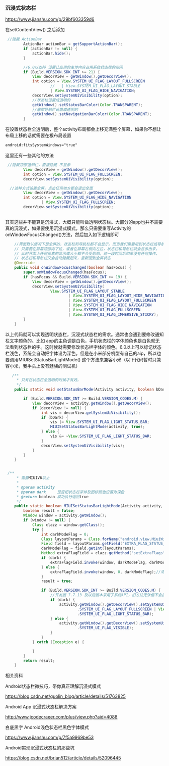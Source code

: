 ### 沉浸式状态栏

https://www.jianshu.com/p/29bf603359d6

在setContentView() 之后添加

```java
 //隐藏 ActionBar
        ActionBar actionBar = getSupportActionBar();
        if (actionBar != null) {
            actionBar.hide();
        }

        //6.0以支持 设置让应用的主体内容占用系统状态栏的空间
        if (Build.VERSION.SDK_INT >= 21) {
            View decorView = getWindow().getDecorView();
            int option = View.SYSTEM_UI_FLAG_LAYOUT_FULLSCREEN
                    //   | View.SYSTEM_UI_FLAG_LAYOUT_STABLE
                    | View.SYSTEM_UI_FLAG_HIDE_NAVIGATION;
            decorView.setSystemUiVisibility(option);
            //状态栏设置成透明的
            getWindow().setStatusBarColor(Color.TRANSPARENT);
            //底部导航栏设置成透明的
            getWindow().setNavigationBarColor(Color.TRANSPARENT);
        }
```

在设置状态栏全透明后，整个activity布局都会上移充满整个屏幕，如果你不想让布局上移的话就需要在根布局设置

```xml
android:fitsSystemWindows="true"
```





这里还有一些其他的方法

```java
 //隐藏顶部通知栏，直接隐藏 不显示
        View decorView = getWindow().getDecorView();
        int option = View.SYSTEM_UI_FLAG_FULLSCREEN;
        decorView.setSystemUiVisibility(option);
```



```java
  //这种方式设置全屏，点击任何地方都会退出全面
        View decorView = getWindow().getDecorView();
        int option = View.SYSTEM_UI_FLAG_HIDE_NAVIGATION
                | View.SYSTEM_UI_FLAG_FULLSCREEN;
        decorView.setSystemUiVisibility(option);
       
```



其实这些并不能算是沉浸式，大概只能叫做透明状态栏。大部分的app也并不需要真的沉浸式，如果要使用沉浸式模式，那么只需要重写Activity的onWindowFocusChanged()方法，然后加入如下逻辑即可

```java
    //界面默认情况下是全屏的，状态栏和导航栏都不会显示。而当我们需要用到状态栏或导航栏时，
    // 只需要在屏幕顶部向下拉，或者在屏幕右侧向左拉，状态栏和导航栏就会显示出来，
    // 此时界面上任何元素的显示或大小都不会受影响。过一段时间后如果没有任何操作，
    // 状态栏和导航栏又会自动隐藏起来，重新回到全屏状态
    @Override
    public void onWindowFocusChanged(boolean hasFocus) {
        super.onWindowFocusChanged(hasFocus);
        if (hasFocus && Build.VERSION.SDK_INT >= 19) {
            View decorView = getWindow().getDecorView();
            decorView.setSystemUiVisibility(
                    View.SYSTEM_UI_FLAG_LAYOUT_STABLE
                            | View.SYSTEM_UI_FLAG_LAYOUT_HIDE_NAVIGATION
                            | View.SYSTEM_UI_FLAG_LAYOUT_FULLSCREEN
                            | View.SYSTEM_UI_FLAG_HIDE_NAVIGATION
                            | View.SYSTEM_UI_FLAG_FULLSCREEN
                            | View.SYSTEM_UI_FLAG_IMMERSIVE_STICKY);
        }
    }

```



以上代码就可以实现透明状态栏，沉浸式状态栏的需求。通常也会遇到要修改通知栏文字颜色的。比如 app的主色调是白色，手机状态栏的字体颜色也是白色就无法看到状态栏的字。这时候就需要修改状态栏字体的颜色。6.0以上可以标记状态栏浅色，系统会自动把字体设为深色。但是在小米部分机型有自己的aip，所以也要调用MIUISetStatusBarLightMode() 这个方法来兼容小米（以下代码暂时只兼容小米，我手头上没有魅族的测试机）

```java
   /**
     * 只有在状态栏全透明的时候才有效。
     */
    public static void setStatusBarMode(Activity activity, boolean bDark) {

        if (Build.VERSION.SDK_INT >= Build.VERSION_CODES.M) {
            View decorView = activity.getWindow().getDecorView();
            if (decorView != null) {
                int vis = decorView.getSystemUiVisibility();
                if (bDark) {
                    vis |= View.SYSTEM_UI_FLAG_LIGHT_STATUS_BAR;
                    MIUISetStatusBarLightMode(activity, true);
                } else {
                    vis &= ~View.SYSTEM_UI_FLAG_LIGHT_STATUS_BAR;
                }
                decorView.setSystemUiVisibility(vis);
            }
        }
    }


 /**
     * 需要MIUIV6以上
     *
     * @param activity
     * @param dark     是否把状态栏字体及图标颜色设置为深色
     * @return boolean 成功执行返回true
     */
    public static boolean MIUISetStatusBarLightMode(Activity activity, boolean dark) {
        boolean result = false;
        Window window = activity.getWindow();
        if (window != null) {
            Class clazz = window.getClass();
            try {
                int darkModeFlag = 0;
                Class layoutParams = Class.forName("android.view.MiuiWindowManager$LayoutParams");
                Field field = layoutParams.getField("EXTRA_FLAG_STATUS_BAR_DARK_MODE");
                darkModeFlag = field.getInt(layoutParams);
                Method extraFlagField = clazz.getMethod("setExtraFlags", int.class, int.class);
                if (dark) {
                    extraFlagField.invoke(window, darkModeFlag, darkModeFlag);//状态栏透明且黑色字体
                } else {
                    extraFlagField.invoke(window, 0, darkModeFlag);//清除黑色字体
                }
                result = true;

                if (Build.VERSION.SDK_INT >= Build.VERSION_CODES.M) {
                    //开发版 7.7.13 及以后版本采用了系统API，旧方法无效但不会报错，所以两个方式都要加上
                    if (dark) {
                        activity.getWindow().getDecorView().setSystemUiVisibility(View
                                .SYSTEM_UI_FLAG_LAYOUT_FULLSCREEN | View
                                .SYSTEM_UI_FLAG_LIGHT_STATUS_BAR);
                    } else {
                        activity.getWindow().getDecorView().setSystemUiVisibility(View
                                .SYSTEM_UI_FLAG_VISIBLE);
                    }
                }
            } catch (Exception e) {

            }
        }
        return result;
    }
```







相关资料

Android状态栏微技巧，带你真正理解沉浸式模式

https://blog.csdn.net/guolin_blog/article/details/51763825

Android App 沉浸式状态栏解决方案

http://www.jcodecraeer.com/plus/view.php?aid=4088

白底黑字 Android浅色状态栏黑色字体模式

https://www.jianshu.com/p/7f5a9969be53

Android实现沉浸式状态栏的那些坑

https://blog.csdn.net/brian512/article/details/52096445

